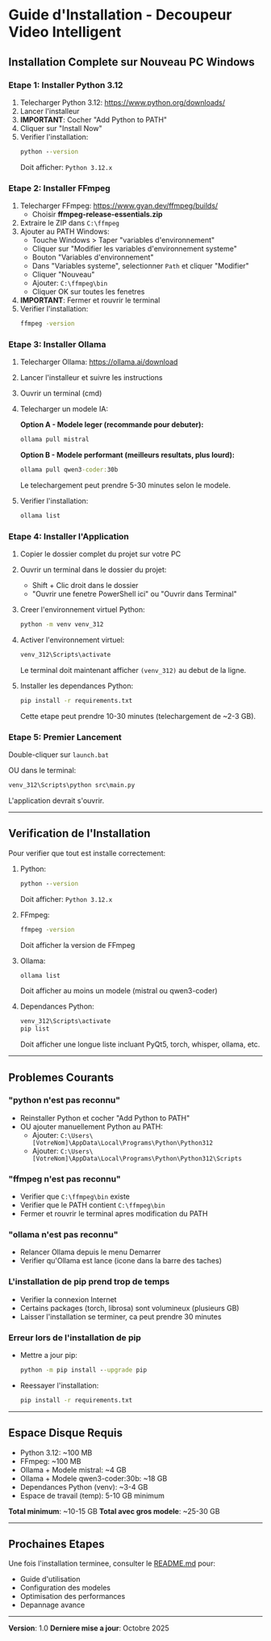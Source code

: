 # Guide d'Installation - Decoupeur Video Intelligent

## Installation Complete sur Nouveau PC Windows

### Etape 1: Installer Python 3.12

1. Telecharger Python 3.12: https://www.python.org/downloads/
2. Lancer l'installeur
3. **IMPORTANT**: Cocher "Add Python to PATH"
4. Cliquer sur "Install Now"
5. Verifier l'installation:
   ```cmd
   python --version
   ```
   Doit afficher: `Python 3.12.x`

### Etape 2: Installer FFmpeg

1. Telecharger FFmpeg: https://www.gyan.dev/ffmpeg/builds/
   - Choisir **ffmpeg-release-essentials.zip**
2. Extraire le ZIP dans `C:\ffmpeg`
3. Ajouter au PATH Windows:
   - Touche Windows > Taper "variables d'environnement"
   - Cliquer sur "Modifier les variables d'environnement systeme"
   - Bouton "Variables d'environnement"
   - Dans "Variables systeme", selectionner `Path` et cliquer "Modifier"
   - Cliquer "Nouveau"
   - Ajouter: `C:\ffmpeg\bin`
   - Cliquer OK sur toutes les fenetres
4. **IMPORTANT**: Fermer et rouvrir le terminal
5. Verifier l'installation:
   ```cmd
   ffmpeg -version
   ```

### Etape 3: Installer Ollama

1. Telecharger Ollama: https://ollama.ai/download
2. Lancer l'installeur et suivre les instructions
3. Ouvrir un terminal (cmd)
4. Telecharger un modele IA:

   **Option A - Modele leger (recommande pour debuter):**
   ```cmd
   ollama pull mistral
   ```

   **Option B - Modele performant (meilleurs resultats, plus lourd):**
   ```cmd
   ollama pull qwen3-coder:30b
   ```

   Le telechargement peut prendre 5-30 minutes selon le modele.

5. Verifier l'installation:
   ```cmd
   ollama list
   ```

### Etape 4: Installer l'Application

1. Copier le dossier complet du projet sur votre PC
2. Ouvrir un terminal dans le dossier du projet:
   - Shift + Clic droit dans le dossier
   - "Ouvrir une fenetre PowerShell ici" ou "Ouvrir dans Terminal"

3. Creer l'environnement virtuel Python:
   ```cmd
   python -m venv venv_312
   ```

4. Activer l'environnement virtuel:
   ```cmd
   venv_312\Scripts\activate
   ```
   Le terminal doit maintenant afficher `(venv_312)` au debut de la ligne.

5. Installer les dependances Python:
   ```cmd
   pip install -r requirements.txt
   ```

   Cette etape peut prendre 10-30 minutes (telechargement de ~2-3 GB).

### Etape 5: Premier Lancement

Double-cliquer sur `launch.bat`

OU dans le terminal:
```cmd
venv_312\Scripts\python src\main.py
```

L'application devrait s'ouvrir.

---

## Verification de l'Installation

Pour verifier que tout est installe correctement:

1. Python:
   ```cmd
   python --version
   ```
   Doit afficher: `Python 3.12.x`

2. FFmpeg:
   ```cmd
   ffmpeg -version
   ```
   Doit afficher la version de FFmpeg

3. Ollama:
   ```cmd
   ollama list
   ```
   Doit afficher au moins un modele (mistral ou qwen3-coder)

4. Dependances Python:
   ```cmd
   venv_312\Scripts\activate
   pip list
   ```
   Doit afficher une longue liste incluant PyQt5, torch, whisper, ollama, etc.

---

## Problemes Courants

### "python n'est pas reconnu"
- Reinstaller Python et cocher "Add Python to PATH"
- OU ajouter manuellement Python au PATH:
  - Ajouter: `C:\Users\[VotreNom]\AppData\Local\Programs\Python\Python312`
  - Ajouter: `C:\Users\[VotreNom]\AppData\Local\Programs\Python\Python312\Scripts`

### "ffmpeg n'est pas reconnu"
- Verifier que `C:\ffmpeg\bin` existe
- Verifier que le PATH contient `C:\ffmpeg\bin`
- Fermer et rouvrir le terminal apres modification du PATH

### "ollama n'est pas reconnu"
- Relancer Ollama depuis le menu Demarrer
- Verifier qu'Ollama est lance (icone dans la barre des taches)

### L'installation de pip prend trop de temps
- Verifier la connexion Internet
- Certains packages (torch, librosa) sont volumineux (plusieurs GB)
- Laisser l'installation se terminer, ca peut prendre 30 minutes

### Erreur lors de l'installation de pip
- Mettre a jour pip:
  ```cmd
  python -m pip install --upgrade pip
  ```
- Reessayer l'installation:
  ```cmd
  pip install -r requirements.txt
  ```

---

## Espace Disque Requis

- Python 3.12: ~100 MB
- FFmpeg: ~100 MB
- Ollama + Modele mistral: ~4 GB
- Ollama + Modele qwen3-coder:30b: ~18 GB
- Dependances Python (venv): ~3-4 GB
- Espace de travail (temp): 5-10 GB minimum

**Total minimum**: ~10-15 GB
**Total avec gros modele**: ~25-30 GB

---

## Prochaines Etapes

Une fois l'installation terminee, consulter le [README.md](README.md) pour:
- Guide d'utilisation
- Configuration des modeles
- Optimisation des performances
- Depannage avance

---

**Version**: 1.0
**Derniere mise a jour**: Octobre 2025
